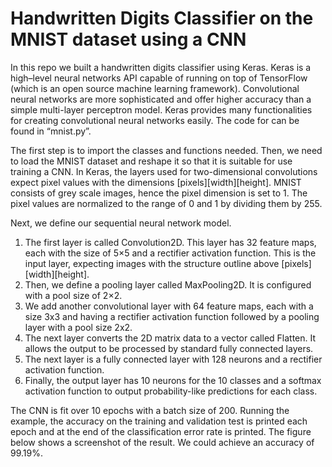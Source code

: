 # Handwritten Digits Classifier on the MNIST dataset using a CNN

In this repo we built a handwritten digits classifier using Keras. Keras is a high–level neural networks API capable of running on top of TensorFlow (which is an open source machine learning framework). Convolutional neural networks are more sophisticated and offer higher accuracy than a simple multi-layer perceptron model. Keras provides many functionalities for creating convolutional neural networks easily. The code for can be found in “mnist.py”.

The first step is to import the classes and functions needed. Then, we need to load the MNIST dataset and reshape it so that it is suitable for use training a CNN. In Keras, the layers used for two-dimensional convolutions expect pixel values with the dimensions [pixels][width][height]. MNIST consists of grey scale images, hence the pixel dimension is set to 1. The pixel values are normalized to the range of 0 and 1 by dividing them by 255.

Next, we define our sequential neural network model.
1. The first layer is called Convolution2D. This layer has 32 feature maps, each with the size of 5×5 and a rectifier activation function. This is the input layer, expecting images with the structure outline above [pixels][width][height].
2. Then, we define a pooling layer called MaxPooling2D. It is configured with a pool size of 2×2.
3. We add another convolutional layer with 64 feature maps, each with a size 3x3 and having a rectifier activation function followed by a pooling layer with a pool size 2x2.
4. The next layer converts the 2D matrix data to a vector called Flatten. It allows the output to be processed by standard fully connected layers.
5. The next layer is a fully connected layer with 128 neurons and a rectifier activation function.
6. Finally, the output layer has 10 neurons for the 10 classes and a softmax activation function to output probability-like predictions for each class.

The CNN is fit over 10 epochs with a batch size of 200. Running the example, the accuracy on the training and validation test is printed each epoch and at the end of the classification error rate is printed. The figure below shows a screenshot of the result. We could achieve an accuracy of 99.19%.
